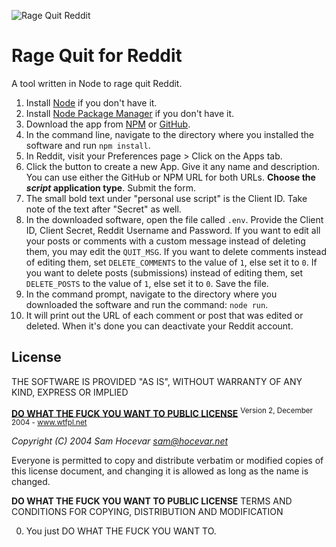 ![Rage Quit Reddit](https://i.imgur.com/lATuUiw.jpg)

# Rage Quit for Reddit

A tool written in Node to rage quit Reddit.

 1) Install [Node](https://nodejs.org/en/download/) if you don't have it.
 2) Install [Node Package Manager](https://www.npmjs.com/get-npm) if you don't have it.
 3) Download the app from [NPM](https://www.npmjs.com/package/rage-quit) or [GitHub](https://github.com/Pamblam/rage-quit).
 4) In the command line, navigate to the directory where you installed the software and run `npm install`.
 5) In Reddit, visit your Preferences page > Click on the Apps tab.
 6) Click the button to create a new App. Give it any name and description. You can use either the GitHub or NPM URL for both URLs. **Choose the *script* application type**. Submit the form.
 7) The small bold text under "personal use script" is the Client ID. Take note of the text after "Secret" as well.
 8) In the downloaded software, open the file called `.env`. Provide the Client ID, Client Secret, Reddit Username and Password. If you want to edit all your posts or comments with a custom message instead of deleting them, you may edit the `QUIT_MSG`. If you want to delete comments instead of editing them, set `DELETE_COMMENTS` to the value of `1`, else set it to `0`.  If you want to delete posts (submissions) instead of editing them, set `DELETE_POSTS` to the value of `1`, else set it to `0`.  Save the file.
 9) In the command prompt, navigate to the directory where you downloaded the software and run the command: `node run`.
 10) It will print out the URL of each comment or post that was edited or deleted. When it's done you can deactivate your Reddit account.

## License

THE SOFTWARE IS PROVIDED "AS IS", WITHOUT WARRANTY OF ANY KIND, EXPRESS OR IMPLIED

**[DO WHAT THE FUCK YOU WANT TO PUBLIC LICENSE](http://www.wtfpl.net)**
<sup>Version 2, December 2004 - www.wtfpl.net</sup>

 *Copyright (C) 2004 Sam Hocevar <sam@hocevar.net>*

 Everyone is permitted to copy and distribute verbatim or modified
 copies of this license document, and changing it is allowed as long
 as the name is changed.

**DO WHAT THE FUCK YOU WANT TO PUBLIC LICENSE**
   TERMS AND CONDITIONS FOR COPYING, DISTRIBUTION AND MODIFICATION

  0. You just DO WHAT THE FUCK YOU WANT TO.

